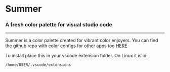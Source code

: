 # Summer
### A fresh color palette for visual studio code
---
Summer is a color palette created for vibrant color enjoyers.
You can find the github repo with color configs for other apps too [HERE](https://www.github.com/JhonnyRice/summer)

To install place this in your vscode extension folder.
On Linux it is in:

```
/home/USER/.vscode/extensions
```
